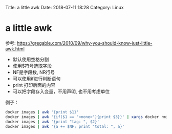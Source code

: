 Title: a little awk
Date: 2018-07-11 18:28
Category: Linux

a little awk
===

参考:
https://gregable.com/2010/09/why-you-should-know-just-little-awk.html

- 默认使用空格分割
- 使用$符号选取字段
- NF是字段数, NR行号
- 可以使用if进行判断语句
- print 打印后面的内容
- 可以把字段存入变量，不用声明, 也不用考虑单位


例子：
```bash
docker images | awk '{print $1}'
docker images | awk '{if($1 == "<none>"){print $3}}' | xargs docker rmi
docker images | awk '{print "tag: ", $2}'
docker images | awk '{a += $NF; print "total: ", a}'
```